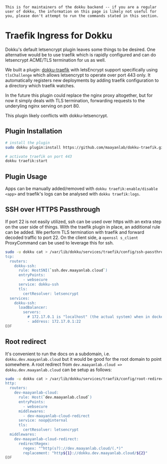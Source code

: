 ```{warning}
This is for maintainers of the dokku backend -- if you are a regular user of dokku, the information on this page is likely not useful for you, please don't attempt to run the commands stated in this section.
```

# Traefik Ingress for Dokku

Dokku's default letsencrypt plugin leaves some things to be desired. One alternative would be to use traefik which is rapidly configured and can do letsencrypt ACME/TLS termination for us as well.

We built a plugin: [dokku-traefik](https://github.com/maayanLab/dokku-traefik) with letsEncrypt support specifically using `tlsChallenge` which allows letsencrypt to operate over port 443 only. It automatically registers new deployments by adding traefik configuration to a directory which traefik watches.

In the future this plugin could replace the nginx proxy altogether, but for now it simply deals with TLS termination, forwarding requests to the underyling nginx serving on port 80.

This plugin likely conflicts with dokku-letsencrypt.

## Plugin Installation

```bash
# install the plugin
sudo dokku plugin:install https://github.com/maayanlab/dokku-traefik.git

# activate traefik on port 443
dokku traefik:start
```

## Plugin Usage

Apps can be manually added/removed with `dokku traefik:enable/disable <app>` and traefik's logs can be analysed with `dokku traefik:logs`.

## SSH over HTTPS Passthrough

If port 22 is not easily utilized, ssh can be used over https with an extra step on the user side of things. With the traefik plugin in place, an additional rule can be added. We perform TLS termination with traefik and forward decoded traffic to port 22. On the client side, a `openssl s_client` ProxyCommand can be used to leverage this for ssh.

```bash
sudo -u dokku cat > /var/lib/dokku/services/traefik/config/ssh-passthrough.yaml <<EOF
tcp:
  routers:
    dokku-ssh:
      rule: HostSNI(`ssh.dev.maayanlab.cloud`)
      entryPoints:
        - websecure
      service: dokku-ssh
      tls:
        certResolver: letsencrypt
  services:
    dokku-ssh:
      loadBalancer:
        servers:
          # 172.17.0.1 is "localhost" (the actual system) when in docker
          - address: 172.17.0.1:22
EOF
```

## Root redirect

It's convenient to run the docs on a subdomain, i.e. `dokku.dev.maayanlab.cloud` but it would be good for the root domain to point somewhere. A root redirect from `dev.maayanlab.cloud => dokku.dev.maayanlab.cloud` can be setup as follows:

```bash
sudo -u dokku cat > /var/lib/dokku/services/traefik/config/root-redirect.yaml <<EOF
http:
  routers:
    dev-maayanlab-cloud:
      rule: Host(`dev.maayanlab.cloud`)
      entryPoints:
        - websecure
      middlewares:
        - dev-maayanlab-cloud-redirect
      service: noop@internal
      tls:
        certResolver: letsencrypt
  middlewares:
    dev-maayanlab-cloud-redirect:
      redirectRegex:
        regex: "^http(s?)://dev.maayanlab.cloud/(.*)"
        replacement: "http${1}://dokku.dev.maayanlab.cloud/${2}"
EOF
```
